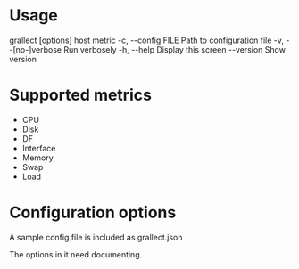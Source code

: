 # Usage

grallect [options] host metric
    -c, --config FILE                Path to configuration file
    -v, --[no-]verbose               Run verbosely
    -h, --help                       Display this screen
        --version                    Show version

# Supported metrics

* CPU
* Disk
* DF
* Interface
* Memory
* Swap
* Load

# Configuration options

A sample config file is included as grallect.json

The options in it need documenting.

